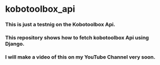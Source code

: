 # kobotoolbox_api

### This is just a testnig on the Kobotoolbox Api. 
### This repository shows how to fetch kobotoolbox Api using Django.
### I will make a video of this on my YouTube Channel very soon.
